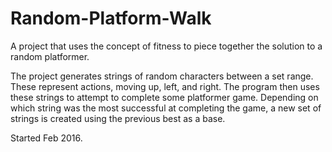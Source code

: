 # Random-Platform-Walk
A project that uses the concept of fitness to piece together the solution to a random platformer.  

The project generates strings of random characters between a set range.  These represent actions, moving up, left, and right.  The program then uses these strings to attempt to complete some platformer game.  Depending on which string was the most successful at completing the game, a new set of strings is created using the previous best as a base.  

Started Feb 2016.
